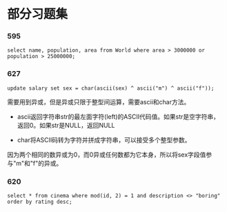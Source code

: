 # 部分习题集

### 595

``` mysql
select name, population, area from World where area > 3000000 or population > 25000000;
```

### 627

``` mysql
update salary set sex = char(ascii(sex) ^ ascii("m") ^ ascii("f"));
```

需要用到异或，但是异或只限于整型间运算，需要ascii和char方法。

* ascii返回字符串str的最左面字符(left)的ASCII代码值。如果str是空字符串，返回0。如果str是NULL，返回NULL

* char将ASCII码转为字符并拼成字符串，可以接受多个整型参数。

因为两个相同的数异或为0，而0异或任何数都为它本身，所以将sex字段值参与"m"和"f"的异或。

### 620

``` mysql
select * from cinema where mod(id, 2) = 1 and description <> "boring" order by rating desc;
```

